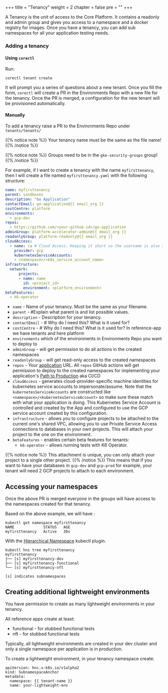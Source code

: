 +++
title = "Tenancy"
weight = 2
chapter = false
pre = ""
+++

A Tenancy is the unit of access to the Core Platform.
It contains a readonly and admin group and gives you access to a namespace and a docker registry for images.
Once you have a tenancy, you can add sub namespaces for all your application testing needs.

### Adding a tenancy

#### Using `corectl`
Run:
```shell
corectl tenant create
```

It will prompt you a series of questions about a new tenant. 
Once you fill the form, `corectl`
will create a PR in the Environments Repo with a new file for the tenancy.
Once the PR is merged, a configuration for the new tenant will be provisioned automatically.

#### Manually

To add a tenancy raise a PR to the Environments Repo under `tenants/tenants/`

{{% notice note %}}
  Your tenancy name must be the same as the file name!
{{% /notice %}}

{{% notice note %}}
  Groups need to be in the `gke-security-groups` group!
{{% /notice %}}


For example, if I want to create a tenancy with the name `myfirsttenancy`, then I will create a file named `myfirsttenancy.yaml` with the following structure:

```yaml
name: myfirsttenancy 
parent: sandboxes
description: "Go Application"
contactEmail: go-application@{{ email_org }}
costCentre: platform
environments:
  - gcp-dev
repos:
  - https://github.com/<your-github-id>/go-application
adminGroup: platform-accelerator-admin@{{ email_org }}
readonlyGroup: platform-readonly@{{ email_org }}
cloudAccess:
  - name: ca # Cloud Access. Keeping it short so the username is also short, biggest one will be ca-connected-app-functional which is 27 chars, for mysql 8.0 needs to be 32max. For 5.7 16 max
    provider: gcp
    kubernetesServiceAccounts:
    - <namespace>/<k8s_service_account_name>
infrastructure:
  network:
      projects:
      - name: name
        id: <project_id>
        environment: <platform_environment>
betaFeatures:
  - k6-operator
```

* `name` - Name of your tenancy. Must be the same as your filename.
* `parent` -   #Explain what parent is and list possible values.
* `description` - Description for your tenancy.
* `contactEmail` - # Why do I need this? What is it used for?
* `costCentre` - # Why do I need this? What is it used for? In reference-app we have tenants and here platform
* `environments` which of the environments in Environments Repo you want to deploy to 
* `adminGroup` - will get permission to do all actions in the created namespaces
* `readonlyGroup` - will get read-only access to the created namespaces
* `repos` - Your [application](./new-app.md) URL. All `repos` GitHub actions will get permission to deploy to the created namespaces for implementing your application's [Path to Production](../p2p) aka CI/CD
* `cloudAccess` - generates cloud-provider-specific machine identities for kubernetes service accounts to impersonate/assume. Note that the `kubernetesServiceAccounts` are constructed like `<namespace>/<kubernetesServiceAccount>` so make sure these match with what your application is doing. This Kubernetes Service Account is controlled and created by the App and configured to use the GCP service account created by this configuration.
* `infrastructure` - allows you to configure projects to be attached to the current one's shared VPC, allowing you to use Private Service Access connections to databases in your own projects. This will attach your project to the one on the environment. 
* `betaFeatures` - enables certain beta features for tenants:
  * `k6-operator` - allows running tests with K6 Operator. 

{{% notice note %}}
  This attachment is unique, you can only attach your project to a single other project.
{{% /notice %}}
This means that if you want to have your databases in `gcp-dev` and `gcp-prod` for example, your tenant will need 2 GCP projects to attach to each environment.

## Accessing your namespaces

Once the above PR is merged everyone in the groups will have access to the namespaces created for that tenancy.

Based on the above example, we will have :

```
kubectl get namespace myfirsttenancy
NAME             STATUS   AGE
myfirsttenancy   Active   30s
```

With the [Hierarchical Namespace](https://kubernetes.io/blog/2020/08/14/introducing-hierarchical-namespaces/) kubectl plugin.

```
kubectl hns tree myfirsttenancy
myfirsttenancy
├── [s] myfirsttenancy-dev
├── [s] myfirsttenancy-functional
└── [s] myfirsttenancy-nft

[s] indicates subnamespaces
```

## Creating additional lightweight environments

You have permission to create as many lightweight environments in your tenancy.

All reference apps create at least:

* functional - for stubbed functional tests 
* nft - for stubbed functional tests

Typically, all lightweight environments are created in your dev cluster and only
a single namespace per application is in production.

To create a lightweight environment, in your tenancy namespace create:


```
apiVersion: hnc.x-k8s.io/v1alpha2
kind: SubnamespaceAnchor
metadata:
  namespace: {{ tenant-name }}
  name: your-lightweight-env
```





